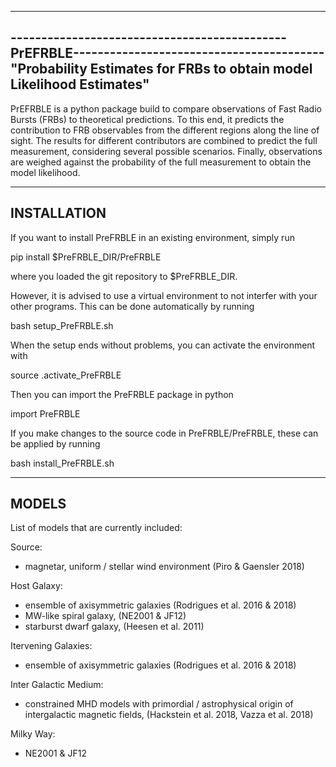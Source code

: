 ----------------------------------------------------------------------------------------------
---------------------------------------------PrEFRBLE-----------------------------------------
"Probability Estimates for FRBs to obtain model Likelihood Estimates"
----------------------------------------------------------------------------------------------

PrEFRBLE is a python package build to compare observations of Fast Radio Bursts (FRBs) to theoretical predictions. To this end, it predicts the contribution to FRB observables from the different regions along the line of sight. The results for different contributors are combined to predict the full measurement, considering several possible scenarios. Finally, observations are weighed against the probability of the full measurement to obtain the model likelihood.



----------------------------------------------------------------------------------------------
INSTALLATION
----------------------------------------------------------------------------------------------

If you want to install PreFRBLE in an existing environment, simply run

pip install $PreFRBLE_DIR/PreFRBLE

where you loaded the git repository to $PreFRBLE_DIR.


However, it is advised to use a virtual environment to not interfer with your other programs. This can be done automatically by running

bash setup_PreFRBLE.sh

When the setup ends without problems, you can activate the environment with

source .activate_PreFRBLE

Then you can import the PreFRBLE package in python

import PreFRBLE

If you make changes to the source code in PreFRBLE/PreFRBLE, these can be applied by running

bash install_PreFRBLE.sh  



----------------------------------------------------------------------------------------------
MODELS
----------------------------------------------------------------------------------------------


List of models that are currently included:

Source:
 - magnetar, uniform / stellar wind environment (Piro & Gaensler 2018)

Host Galaxy:
 - ensemble of axisymmetric galaxies (Rodrigues et al. 2016 & 2018)
 - MW-like spiral galaxy, (NE2001 & JF12)
 - starburst dwarf galaxy, (Heesen et al. 2011)

Itervening Galaxies:
 - ensemble of axisymmetric galaxies (Rodrigues et al. 2016 & 2018)

Inter Galactic Medium:
 - constrained MHD models with primordial / astrophysical origin of intergalactic magnetic fields, (Hackstein et al. 2018, Vazza et al. 2018)

Milky Way:
 - NE2001 & JF12


